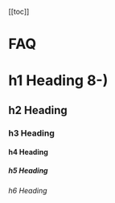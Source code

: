 [[toc]]

# FAQ

# h1 Heading 8-)

## h2 Heading

### h3 Heading

#### h4 Heading

##### h5 Heading

###### h6 Heading
